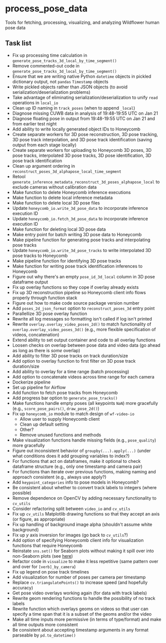 # process_pose_data

Tools for fetching, processing, visualizing, and analyzing Wildflower human pose data

## Task list

* Fix up processing time calculation in `generate_pose_tracks_3d_local_by_time_segment()`
* Remove commented-out code in `generate_pose_tracks_3d_local_by_time_segment()`
* Ensure that we are writing native Python `datetime` objects in pickled dictionary output, not `pandas` `Timestamp` objects
* Write pickled objects rather than JSON objects (to avoid serialization/deserialization problems)
* Take advantage of eliminating serialization/deserialization to unify `read` operations in `local_io`
* Clean up ID naming in `track_poses` (when to append `_local`)
* Diagnose missing CUWB data in analysis of 19:48-19:55 UTC on Jan 21
* Diagnose floating pose in output from 19:48-19:55 UTC on Jan 21 and from earlier test night
* Add ability to write locally generated object IDs to Honeycomb
* Create separate workers for 3D pose reconstruction, 3D pose tracking, 3D pose track interpolation, and 3D pose track identification (saving output from each stage locally)
* Create separate workers for uploading to Honeycomb 3D poses, 3D pose tracks, interpolated 3D pose tracks, 3D pose identification, 3D pose track identification
* Clean up argument ordering in `reconstruct_poses_3d_alphapose_local_time_segment`
* Retool `generate_inference_metadata_reconstruct_3d_poses_alphapose_local` to exclude cameras without calibration data
* Make function to delete Honeycomb inference executions
* Make function to delete local inference metadata
* Make function to delete local 3D pose files
* Update `honeycomb_io.write_3d_pose_data` to incorporate inference execution ID
* Update `honeycomb_io.fetch_3d_pose_data` to incorporate inference execution ID
* Make function for deleting local 3D pose data
* Make entry point for batch writing 3D pose data to Honeycomb
* Make pipeline function for generating pose tracks and interpolating pose tracks
* Update `honeycomb_io.write_3d_pose_tracks` to write interpolated 3D pose tracks to Honeycomb
* Make pipeline function for identifying 3D pose tracks
* Make function for writing pose track identification inferences to Honeycomb
* Figure out why there's an empty `pose_id_3d_local` column in 3D pose dataframe output
* Fix up overlay functions so they cope if overlay already exists
* Fix up 3D reconstruction pipeline so Honeycomb client info flows properly through function stack
* Figure out how to make code source package version number
* Add `poses_2d_json_format` option to `reconstruct_poses_3d` entry point
* Parallellize 3D pose overlay function
* Rewrite all log messages so formatting isn't called if log isn't printed
* Rewrite `overlay.overlay_video_poses_2d()` to match functionality of `overlay.overlay_video_poses_3d()` (e.g., more flexible specification of videos, concatenation)
* Extend ability to set output container and code to all overlay functions
* Loosen checks on overlap between pose data and video data (go ahead as long as there is _some_ overlap)
* Add ability to filter 3D pose tracks on track duration/size
* Add option to overlay function to first filter on 3D pose track duration/size
* Add ability to overlay for a time range (batch processing)
* Add option to concatenate videos across time range for each camera
* Dockerize pipeline
* Set up pipeline for Airflow
* Add function to fetch pose tracks from Honeycomb
* Add progress bar option to `generate_pose_tracks()`
* Make functions handle empty poses (all keypoints `NaN`) more gracefully (e.g., `score_pose_pairs()`, `draw_pose_2d()`)
* Fix up `honeycomb_io` module to match design of `wf-video-io`
  - Allow user to supply Honeycomb client
  - Clean up default setting
  - Other?
  * Remove unused functions and methods
* Make visualization functions handle missing fields (e.g., `pose_quality`) more gracefully
* Figure out inconsistent behavior of `groupby(...).apply(...)` (under what conditions does it add grouping variables to index?)
* For functions that act on dataframes, make it optional to check dataframe structure (e.g., only one timestamp and camera pair)
* For functions than iterate over previous functions, making naming and approach consistent (e.g., always use apply?)
* Add `keypoint_categories` info to pose models in Honeycomb?
* Be consistent about whether to convert track labels to integers (where possible)
* Remove dependence on OpenCV by adding necessary functionality to `cv_utils`
* Consider refactoring split between `video_io` and `cv_utils`
* Fix up `cv_utils` Matplotlib drawing functions so that they accept an axis (or figure, as appropriate)
* Fix up handling of background image alpha (shouldn't assume white background)
* Fix up _y_ axis inversion for images (go back to `cv_utils`?)
* Add option of specifying Honeycomb client info for visualization functions that require Honeycomb
* Reinstate `sns.set()` for Seaborn plots without making it spill over into non-Seaborn plots (see [here](https://stackoverflow.com/questions/26899310/python-seaborn-to-reset-back-to-the-matplotlib))
* Refactor code in `visualize` to make it less repetitive (same pattern over and over for `[verb]_by_camera`)
* Fix up legend on pose track timelines
* Add visualization for number of poses per camera per timestamp
* Replace `cv.triangulatePoints()` to increase speed (and hopefully accuracy)
* Get pose video overlays working again (for data with track labels)
* Rewrite geom rendering functions to handle the possibility of no track labels
* Rewrite function which overlays geoms on videos so that user can specify a time span that it is a subset of the geoms and/or the video
* Make all time inputs more permissive (in terms of type/format) and make all time outputs more consistent
* Be consistent about accepting timestamp arguments in any format parseable by `pd.to_datetime()`
